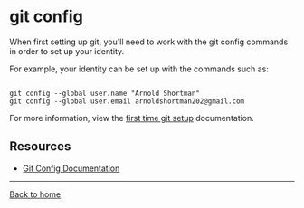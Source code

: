 # git config

When first setting up git, you'll need to work with the git config commands in order to set up your identity.

For example, your identity can be set up with the commands such as: 
```

git config --global user.name "Arnold Shortman"
git config --global user.email arnoldshortman202@gmail.com

```

For more information, view the [first time git setup](https://git-scm.com/book/en/v2/Getting-Started-First-Time-Setup) documentation.

## Resources
- [Git Config Documentation](https://git-scm.com/docs/git-config)
---
[Back to home](../README.md)